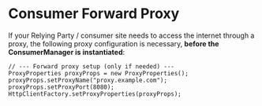 # Consumer Forward Proxy #

If your Relying Party / consumer site needs to access the internet through a proxy, the following proxy configuration is necessary, **before the ConsumerManager is instantiated**:

```
// --- Forward proxy setup (only if needed) ---
ProxyProperties proxyProps = new ProxyProperties();
proxyProps.setProxyName("proxy.example.com");
proxyProps.setProxyPort(8080);
HttpClientFactory.setProxyProperties(proxyProps);
```
